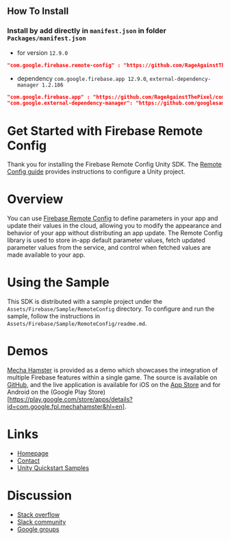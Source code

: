 ## How To Install
### Install by add directly in `manifest.json` in folder `Packages/manifest.json`
- for version `12.9.0`
```json
"com.google.firebase.remote-config" : "https://github.com/RageAgainstThePixel/com.google.firebase.remote-config.git#12.9.0"
```
- dependency `com.google.firebase.app 12.9.0`, `external-dependency-manager 1.2.186`
```json
"com.google.firebase.app" : "https://github.com/RageAgainstThePixel/com.google.firebase.app.git#12.9.0"
"com.google.external-dependency-manager": "https://github.com/googlesamples/unity-jar-resolver.git?path=upm#v1.2.186"
```

Get Started with Firebase Remote Config
=======================================

Thank you for installing the Firebase Remote Config Unity SDK. The
[Remote Config guide](https://firebase.google.com/docs/remote-config/use-config-unity)
provides instructions to configure a Unity project.

# Overview

You can use
[Firebase Remote Config](https://firebase.google.com/products/remote-config/)
to define parameters in your app and update their values in the cloud, allowing
you to modify the appearance and behavior of your app without distributing an
app update. The Remote Config library is used to store in-app default parameter
values, fetch updated parameter values from the service, and control when
fetched values are made available to your app.

# Using the Sample

This SDK is distributed with a sample project under the
`Assets/Firebase/Sample/RemoteConfig` directory. To configure and run the
sample, follow the instructions in
`Assets/Firebase/Sample/RemoteConfig/readme.md`.

# Demos

[Mecha Hamster](https://github.com/google/mechahamster) is provided as a demo
which showcases the integration of multiple Firebase features within a single
game.  The source is available on
[GitHub](https://github.com/google/mechahamster), and the live application
is available for iOS on the
[App Store](https://itunes.apple.com/us/app/mechahamster/id1286046770?mt=8&ign-mpt=uo%3D4)
and for Android on the
(Google Play Store)[https://play.google.com/store/apps/details?id=com.google.fpl.mechahamster&hl=en].

# Links

* [Homepage](https://firebase.google.com/games/)
* [Contact](https://firebase.google.com/support/contact/)
* [Unity Quickstart Samples](https://github.com/firebase/quickstart-unity)

# Discussion

* [Stack overflow](https://stackoverflow.com/questions/tagged/firebase)
* [Slack community](https://firebase-community.slack.com/)
* [Google groups](https://groups.google.com/forum/#!forum/firebase-talk)
